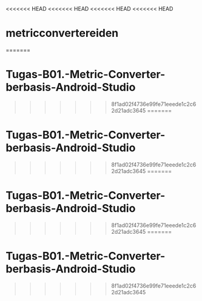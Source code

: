 <<<<<<< HEAD
<<<<<<< HEAD
<<<<<<< HEAD
<<<<<<< HEAD
# metricconvertereiden
=======
# Tugas-B01.-Metric-Converter-berbasis-Android-Studio
>>>>>>> 8f1ad02f4736e99fe71eeede1c2c62d21adc3645
=======
# Tugas-B01.-Metric-Converter-berbasis-Android-Studio
>>>>>>> 8f1ad02f4736e99fe71eeede1c2c62d21adc3645
=======
# Tugas-B01.-Metric-Converter-berbasis-Android-Studio
>>>>>>> 8f1ad02f4736e99fe71eeede1c2c62d21adc3645
=======
# Tugas-B01.-Metric-Converter-berbasis-Android-Studio
>>>>>>> 8f1ad02f4736e99fe71eeede1c2c62d21adc3645
